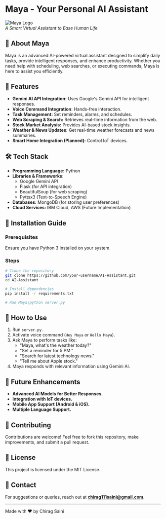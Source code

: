 # Maya - Your Personal AI Assistant

![Maya Logo](img/maya-logo.png)  
*A Smart Virtual Assistant to Ease Human Life*

## 🚀 About Maya
Maya is an advanced AI-powered virtual assistant designed to simplify daily tasks, provide intelligent responses, and enhance productivity. Whether you need help with scheduling, web searches, or executing commands, Maya is here to assist you efficiently.

## 🎯 Features
- **Gemini AI API Integration:** Uses Google's Gemini API for intelligent responses.
- **Voice Command Integration:** Hands-free interaction.
- **Task Management:** Set reminders, alarms, and schedules.
- **Web Scraping & Search:** Retrieves real-time information from the web.
- **Stock Market Analysis:** Provides AI-based stock insights.
- **Weather & News Updates:** Get real-time weather forecasts and news summaries.
- **Smart Home Integration (Planned):** Control IoT devices.

## 🛠️ Tech Stack
- **Programming Language:** Python
- **Libraries & Frameworks:**
  - Google Gemini API
  - Flask (for API integration)
  - BeautifulSoup (for web scraping)
  - Pyttsx3 (Text-to-Speech Engine)
- **Databases:** MongoDB (for storing user preferences)
- **Cloud Services:** IBM Cloud, AWS (Future Implementation)

## 📌 Installation Guide
### Prerequisites
Ensure you have Python 3 installed on your system.

### Steps
```sh
# Clone the repository
git clone https://github.com/your-username/AI-Assistant.git
cd AI-Assistant

# Install dependencies
pip install -r requirements.txt

# Run Maya\python server.py
```

## 🎤 How to Use
1. Run `server.py`.
2. Activate voice command (`Hey Maya` or `Hello Maya`).
3. Ask Maya to perform tasks like:
   - "Maya, what's the weather today?"
   - "Set a reminder for 5 PM."
   - "Search for latest technology news."
   - "Tell me about Apple stock."
4. Maya responds with relevant information using Gemini AI.

## 📅 Future Enhancements
- **Advanced AI Models for Better Responses.**
- **Integration with IoT devices.**
- **Mobile App Support (Android & iOS).**
- **Multiple Language Support.**

## 🤝 Contributing
Contributions are welcome! Feel free to fork this repository, make improvements, and submit a pull request.

## 📜 License
This project is licensed under the MIT License.

## 📧 Contact
For suggestions or queries, reach out at **chirag111saini@gmail.com**.

---
Made with ❤️ by Chirag Saini

